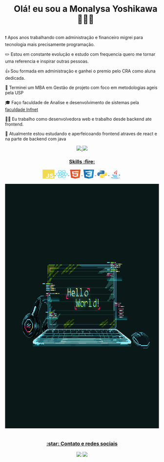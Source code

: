 <div>

  <ul align="center">
    <h1 style="display: inline-block">Olá! eu sou a Monalysa Yoshikawa 👋👩‍💻</h1>
  
</div>

<div>
  
  :exclamation:  Apos anos trabalhando com administração e financeiro migrei para tecnologia mais precisamente programação.
  
  :pencil2: Estou em constante evolução e estudo com frequencia quero me tornar uma referencia e inspirar outras pessoas. 
  
 :thumbsup: Sou formada em administração e ganhei o premio pelo CRA como aluna dedicada.
  
  :star2: Terminei um MBA em Gestão de projeto com foco em metodologias ageis pela USP
  
  :mortar_board: Faço faculdade de Analise e desenvolvimento de sistemas pela <a href="https://www.infnet.edu.br/infnet/home/">faculdade Infnet</a>
  
  🐱‍💻 Eu trabalho como desenvolvedora web e trabalho desde backend ate frontend.
  
  🌱 Atualmente estou estudando e aperfeicoando frontend atraves de react e na parte de backend com java
  
  
</div>

<div align="center">
  <a href="https://github.com/LysaKYoshikawa">
  <img height="180em" src="https://github-readme-stats.vercel.app/api?username=LysaKYoshikawa&show_icons=true&theme=tokyonight&include_all_commits=true&count_private=true"/>
  <img height="180em" src="https://github-readme-stats.vercel.app/api/top-langs/?username=LysaKYoshikawa&layout=compact&langs_count=7&theme=tokyonight"/>
</div>
    <h3 align="center">Skills :fire: </h3>
    
<div align="center" style="display: inline_block">
  <img align="center" alt="Lysa-Js" height="30" width="40" src="https://raw.githubusercontent.com/devicons/devicon/master/icons/javascript/javascript-plain.svg">
  <img align="center" alt="Lysa-React" height="30" width="40" src="https://raw.githubusercontent.com/devicons/devicon/master/icons/react/react-original.svg">
  <img align="center" alt="Lysa-HTML" height="30" width="40" src="https://raw.githubusercontent.com/devicons/devicon/master/icons/html5/html5-original.svg">
  <img align="center" alt="Lysa-CSS" height="30" width="40" src="https://raw.githubusercontent.com/devicons/devicon/master/icons/css3/css3-original.svg">
  <img align="center" alt="Lysa-Python" height="30" width="40" src="https://raw.githubusercontent.com/devicons/devicon/master/icons/python/python-original.svg">
  <img align="center" alt="Lysa-Java" height="30" width="40" src="https://raw.githubusercontent.com/devicons/devicon/master/icons/java/java-original.svg">
  
</div>
<br>

<div align="center" style="display: inline_block">
  
  <img align="center" src="./imagem1.gif" alt="Imagem" width="600px" height="800px">
  
</div>

<br>
  

<h3 align="center"> :star: Contato e redes sociais </h3>


<div align="center">
  <a href = "mailto:monalysaklauck@gmail.com"><img src="https://img.shields.io/badge/-Gmail-%23333?style=for-the-badge&logo=gmail&logoColor=white" target="_blank"></a>
  <a href="https://www.linkedin.com/in/monalysa-yoshikawa/" target="_blank"><img src="https://img.shields.io/badge/-LinkedIn-%230077B5?style=for-the-badge&logo=linkedin&logoColor=white" target="_blank"></a> 
  
</div>

